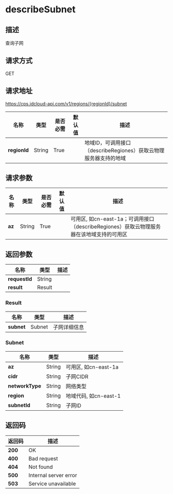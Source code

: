 # describeSubnet


## 描述
查询子网

## 请求方式
GET

## 请求地址
https://cps.jdcloud-api.com/v1/regions/{regionId}/subnet

|名称|类型|是否必需|默认值|描述|
|---|---|---|---|---|
|**regionId**|String|True||地域ID，可调用接口（describeRegiones）获取云物理服务器支持的地域|

## 请求参数
|名称|类型|是否必需|默认值|描述|
|---|---|---|---|---|
|**az**|String|True||可用区, 如cn-east-1a；可调用接口（describeRegiones）获取云物理服务器在该地域支持的可用区|


## 返回参数
|名称|类型|描述|
|---|---|---|
|**requestId**|String||
|**result**|Result||


### Result
|名称|类型|描述|
|---|---|---|
|**subnet**|Subnet|子网详细信息|
### Subnet
|名称|类型|描述|
|---|---|---|
|**az**|String|可用区, 如cn-east-1a|
|**cidr**|String|子网CIDR|
|**networkType**|String|网络类型|
|**region**|String|地域代码, 如cn-east-1|
|**subnetId**|String|子网ID|

## 返回码
|返回码|描述|
|---|---|
|**200**|OK|
|**400**|Bad request|
|**404**|Not found|
|**500**|Internal server error|
|**503**|Service unavailable|
